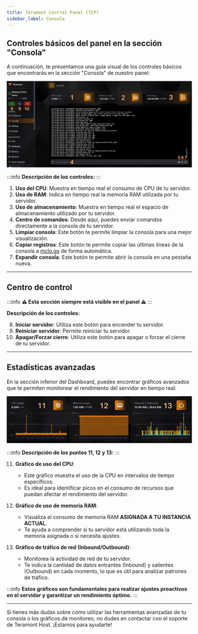 ```yaml
---
title: Teramont Control Panel (TCP)
sidebar_label: Consola
---
```


## Controles básicos del panel en la sección "Consola"

A continuación, te presentamos una guía visual de los controles básicos que encontrarás en la sección "Consola" de nuestro panel:

![Controles Básicos del TCP](../../static/tcp_assets/imgs/console1.png)

:::info
**Descripción de los controles:**
:::

1. **Uso del CPU**: Muestra en tiempo real el consumo de CPU de tu servidor.
2. **Uso de RAM**: Indica en tiempo real la memoria RAM utilizada por tu servidor.
3. **Uso de almacenamiento**: Muestra en tiempo real el espacio de almacenamiento utilizado por tu servidor.
4. **Centro de comandos**: Desde aquí, puedes enviar comandos directamente a la consola de tu servidor.
5. **Limpiar consola**: Este botón te permite limpiar la consola para una mejor visualización.
6. **Copiar registros**: Este botón te permite copiar las últimas líneas de la consola a [mclo.gs](https://mclo.gs) de forma automática.
7. **Expandir consola**: Este botón te permite abrir la consola en una pestaña nueva.

---

## Centro de control

:::info
**⚠️ Esta sección siempre está visible en el panel ⚠️**
:::

**Descripción de los controles:**

8. **Iniciar servidor**: Utiliza este botón para encender tu servidor.
9. **Reiniciar servidor**: Permite reiniciar tu servidor.
10. **Apagar/Forzar cierre**: Utiliza este botón para apagar o forzar el cierre de tu servidor.

---

## Estadísticas avanzadas

En la sección inferior del Dashboard, puedes encontrar gráficos avanzados que te permiten monitorear el rendimiento del servidor en tiempo real.

![Gráficos de Estadísticas Avanzadas](../../static/tcp_assets/imgs/console2.png)

:::info
**Descripción de los puntos 11, 12 y 13:**
:::

11. **Gráfico de uso del CPU**:
    - Este gráfico muestra el uso de la CPU en intervalos de tiempo específicos.
    - Es ideal para identificar picos en el consumo de recursos que puedan afectar el rendimiento del servidor.

12. **Gráfico de uso de memoria RAM**:
    - Visualiza el consumo de memoria RAM **ASIGNADA A TU INSTANCIA ACTUAL**.
    - Te ayuda a comprender si tu servidor está utilizando toda la memoria asignada o si necesita ajustes.

13. **Gráfico de tráfico de red (Inbound/Outbound)**:
    - Monitorea la actividad de red de tu servidor.
    - Te indica la cantidad de datos entrantes (Inbound) y salientes (Outbound) en cada momento, lo que es útil para analizar patrones de tráfico.

:::info
**Estos gráficos son fundamentales para realizar ajustes proactivos en el servidor y garantizar un rendimiento óptimo.**
:::

---

Si tienes más dudas sobre cómo utilizar las herramientas avanzadas de tu consola o los gráficos de monitoreo, no dudes en contactar con el soporte de Teramont Host. ¡Estamos para ayudarte!